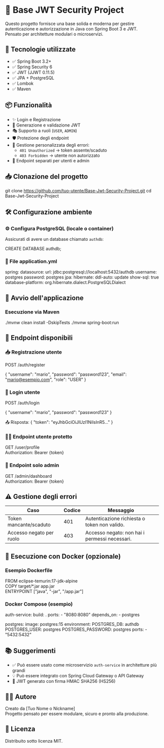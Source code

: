 # 🔐 Base JWT Security Project

Questo progetto fornisce una base solida e moderna per gestire autenticazione e autorizzazione in Java con Spring Boot 3 e JWT.  
Pensato per architetture modulari o microservizi.

## 🚀 Tecnologie utilizzate

- ✅ Spring Boot 3.2+
- ✅ Spring Security 6
- ✅ JWT (JJWT 0.11.5)
- ✅ JPA + PostgreSQL
- ✅ Lombok
- ✅ Maven

## 📦 Funzionalità

- ✨ Login e Registrazione
- 🔐 Generazione e validazione JWT
- 🎭 Supporto a ruoli (`USER`, `ADMIN`)
- 🛡️ Protezione degli endpoint
- 🧩 Gestione personalizzata degli errori:
  - `401 Unauthorized` → token assente/scaduto
  - `403 Forbidden` → utente non autorizzato
- 💬 Endpoint separati per utenti e admin

## 📥 Clonazione del progetto

git clone https://github.com/tuo-utente/Base-Jwt-Security-Project.git
cd Base-Jwt-Security-Project

## 🛠️ Configurazione ambiente

### ⚙️ Configura PostgreSQL (locale o container)

Assicurati di avere un database chiamato `authdb`:

CREATE DATABASE authdb;

### 📄 File application.yml

spring:
  datasource:
    url: jdbc:postgresql://localhost:5432/authdb
    username: postgres
    password: postgres
  jpa:
    hibernate:
      ddl-auto: update
    show-sql: true
    database-platform: org.hibernate.dialect.PostgreSQLDialect

## 🧪 Avvio dell'applicazione

### Esecuzione via Maven

./mvnw clean install -DskipTests
./mvnw spring-boot:run

## 🔐 Endpoint disponibili

### 📥 Registrazione utente

POST /auth/register

{
  "username": "mario",
  "password": "password123",
  "email": "mario@esempio.com",
  "role": "USER"
}

### 🔐 Login utente

POST /auth/login

{
  "username": "mario",
  "password": "password123"
}

📤 Risposta:
{
  "token": "eyJhbGciOiJIUzI1NiIsInR5..."
}

### 🧑‍💼 Endpoint utente protetto

GET /user/profile  
Authorization: Bearer {token}

### 👑 Endpoint solo admin

GET /admin/dashboard  
Authorization: Bearer {token}

## ⚠️ Gestione degli errori

| Caso                        | Codice | Messaggio                                 |
|-----------------------------|--------|-------------------------------------------|
| Token mancante/scaduto      | 401    | Autenticazione richiesta o token non valido. |
| Accesso negato per ruolo    | 403    | Accesso negato: non hai i permessi necessari. |

## 🐳 Esecuzione con Docker (opzionale)

### Esempio Dockerfile

FROM eclipse-temurin:17-jdk-alpine  
COPY target/*.jar app.jar  
ENTRYPOINT ["java", "-jar", "/app.jar"]

### Docker Compose (esempio)

auth-service:
  build: .
  ports:
    - "8080:8080"
  depends_on:
    - postgres

postgres:
  image: postgres:15
  environment:
    POSTGRES_DB: authdb
    POSTGRES_USER: postgres
    POSTGRES_PASSWORD: postgres
  ports:
    - "5432:5432"

## 📚 Suggerimenti

- ✅ Può essere usato come microservizio `auth-service` in architetture più grandi
- 💡 Può essere integrato con Spring Cloud Gateway o API Gateway
- 🔐 JWT generato con firma HMAC SHA256 (HS256)

## 👨‍💻 Autore

Creato da [Tuo Nome o Nickname]  
Progetto pensato per essere modulare, sicuro e pronto alla produzione.

## 📜 Licenza

Distribuito sotto licenza MIT.
